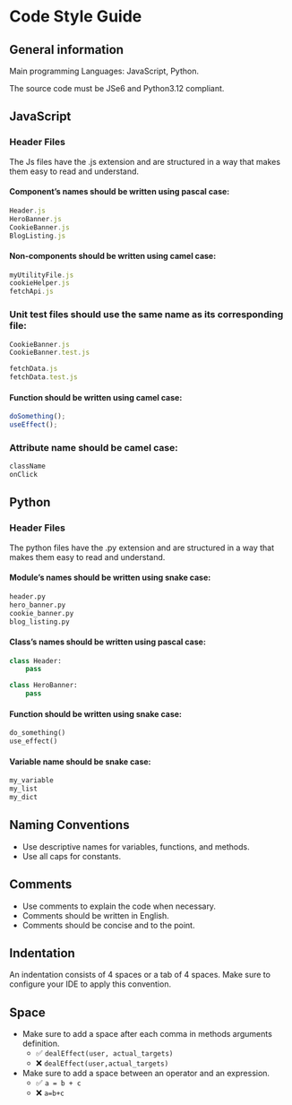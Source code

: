 # Code Style Guide

## General information

Main programming Languages: JavaScript, Python.

The source code must be JSe6 and Python3.12 compliant.

## JavaScript

### Header Files
The Js files have the .js extension and are structured in a way that makes them easy to read and understand.
#### Component’s names should be written using pascal case:
```JavaScript
Header.js
HeroBanner.js
CookieBanner.js
BlogListing.js
```
#### Non-components should be written using camel case:
```JavaScript
myUtilityFile.js
cookieHelper.js
fetchApi.js
```
### Unit test files should use the same name as its corresponding file:
```JavaScript
CookieBanner.js
CookieBanner.test.js

fetchData.js
fetchData.test.js
```
#### Function should be written using camel case:
```JavaScript
doSomething();
useEffect();
```
### Attribute name should be camel case:
```JavaScript
className
onClick
```

## Python

### Header Files
The python files have the .py extension and are structured in a way that makes them easy to read and understand.
#### Module’s names should be written using snake case:
```Python
header.py
hero_banner.py
cookie_banner.py
blog_listing.py
```

#### Class’s names should be written using pascal case:
```Python
class Header:
    pass

class HeroBanner:
    pass
```

#### Function should be written using snake case:
```Python
do_something()
use_effect()
```

#### Variable name should be snake case:
```Python
my_variable
my_list
my_dict
```

## Naming Conventions
- Use descriptive names for variables, functions, and methods.
- Use all caps for constants.

## Comments
- Use comments to explain the code when necessary.
- Comments should be written in English.
- Comments should be concise and to the point.

## Indentation
An indentation consists of 4 spaces or a tab of 4 spaces. Make sure to configure your IDE to apply this convention.


## Space
- Make sure to add a space after each comma in methods arguments definition.
    - ✅ ```dealEffect(user, actual_targets)```
    - ❌ ```dealEffect(user,actual_targets)```
- Make sure to add a space between an operator and an expression.
    - ✅ ```a = b + c```
    - ❌ ```a=b+c```
